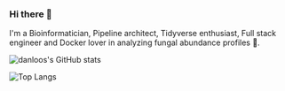 ### Hi there 👋

I'm a Bioinformatician, Pipeline architect, Tidyverse enthusiast, Full stack engineer and Docker lover in analyzing fungal abundance profiles 🍄.


![danloos's GitHub stats](https://github-readme-stats.vercel.app/api?username=danlooo&theme=dark&show_icons=true)

![Top Langs](https://github-readme-stats.vercel.app/api/top-langs/?username=danlooo&theme=dark)
